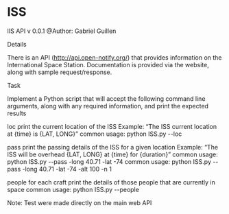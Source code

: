 # ISS

IIS API v 0.0.1
@Author: Gabriel Guillen

Details

There is an API (http://api.open-notify.org/) that provides information on the International Space Station. Documentation is provided via the website, along with sample request/response.

Task

Implement a Python script that will accept the following command line arguments, along with any required information, and print the expected results

loc
    print the current location of the ISS
    Example: “The ISS current location at {time} is {LAT, LONG}”
    common usage: python ISS.py --loc
    
pass
    print the passing details of the ISS for a given location
    Example: “The ISS will be overhead {LAT, LONG} at {time} for {duration}”
    common usage: python ISS.py --pass  -long 40.71  -lat -74
    common usage: python ISS.py --pass  -long 40.71  -lat -74 -alt 100 -n 1

people
    for each craft print the details of those people that are currently in space
    common usage: python ISS.py --people

Note: Test were made directly on the main web API
